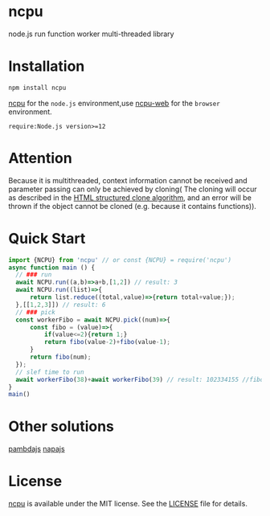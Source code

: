 # ncpu
node.js run function worker multi-threaded library

# Installation 
```sh
npm install ncpu
```
[ncpu](https://github.com/zy445566/ncpu) for the `node.js` environment,use [ncpu-web](https://github.com/zy445566/ncpu-web) for the `browser` environment.


`require:Node.js version>=12`


# Attention
Because it is multithreaded, context information cannot be received and parameter passing can only be achieved by cloning(
The cloning will occur as described in the [HTML structured clone algorithm](https://developer.mozilla.org/en-US/docs/Web/API/Web_Workers_API/Structured_clone_algorithm), and an error will be thrown if the object cannot be cloned (e.g. because it contains functions)).

# Quick Start
```js
import {NCPU} from 'ncpu' // or const {NCPU} = require('ncpu')
async function main () {
  // ### run
  await NCPU.run((a,b)=>a+b,[1,2]) // result: 3
  await NCPU.run((list)=>{
      return list.reduce((total,value)=>{return total+value;});
  },[[1,2,3]]) // result: 6
  // ### pick
  const workerFibo = await NCPU.pick((num)=>{
      const fibo = (value)=>{
          if(value<=2){return 1;}
          return fibo(value-2)+fibo(value-1);
      }
      return fibo(num);
  });
  // slef time to run
  await workerFibo(38)+await workerFibo(39) // result: 102334155 //fibo(40)
}
main()
```

# Other solutions
[pambdajs](https://github.com/tim-hub/pambdajs)
[napajs](https://github.com/microsoft/napajs)

# License
[ncpu](https://github.com/zy445566/ncpu) is available under the MIT license. See the [LICENSE](https://github.com/zy445566/ncpu/blob/master/LICENSE) file for details.
